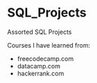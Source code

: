 # SQL_Projects
Assorted SQL Projects


Courses I have learned from:

* freecodecamp.com
* datacamp.com
* hackerrank.com
